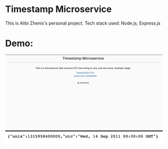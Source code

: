 # Timestamp Microservice

This is Alibi Zhenis's personal project. 
Tech stack used: Node.js, Express.js


# Demo:
![Alt text](demo_timestamp1.png?raw=true "Title")
![Alt text](demo_timestamp2.png?raw=true "Title")
